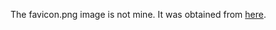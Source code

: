 The favicon.png image is not mine. It was obtained from
[here](https://www.iconfinder.com/icons/285695/terminal_icon).
